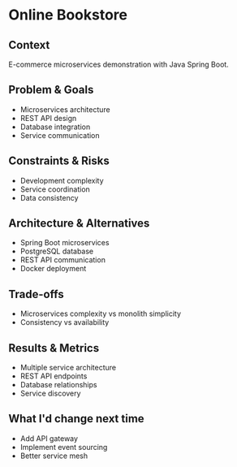 # Online Bookstore

## Context
E-commerce microservices demonstration with Java Spring Boot.

## Problem & Goals
- Microservices architecture
- REST API design
- Database integration
- Service communication

## Constraints & Risks
- Development complexity
- Service coordination
- Data consistency

## Architecture & Alternatives
- Spring Boot microservices
- PostgreSQL database
- REST API communication
- Docker deployment

## Trade-offs
- Microservices complexity vs monolith simplicity
- Consistency vs availability

## Results & Metrics
- Multiple service architecture
- REST API endpoints
- Database relationships
- Service discovery

## What I'd change next time
- Add API gateway
- Implement event sourcing
- Better service mesh